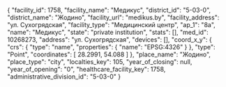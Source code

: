 {
    "facility_id": 1758,
    "facility_name": "Медикус",
    "district_id": "5-03-0",
    "district_name": "Жодино",
    "facility_url": "medikus.by",
    "facility_address": "ул. Сухогрядская",
    "facility_type": "Медицинский центр",
    "ap_1": "8а",
    "name": "Медикус",
    "state": "private institution",
    "stats": [],
    "med_id": 10268273,
    "address": "ул. Сухогрядская",
    "devices": [],
    "coord_x_y": {
        "crs": {
            "type": "name",
            "properties": {
                "name": "EPSG:4326"
            }
        },
        "type": "Point",
        "coordinates": [
            28.2991,
            54.088
        ]
    },
    "place_name": "Жодино",
    "place_type": "city",
    "localties_key": 105,
    "year_of_closing": null,
    "year_of_opening": "0",
    "healthcare_facility_key": 1758,
    "administrative_division_id": "5-03-0"
}